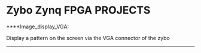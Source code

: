 # Zybo Zynq FPGA PROJECTS



****Image_display_VGA:

Display a pattern on the screen via the VGA connector of the zybo

***
